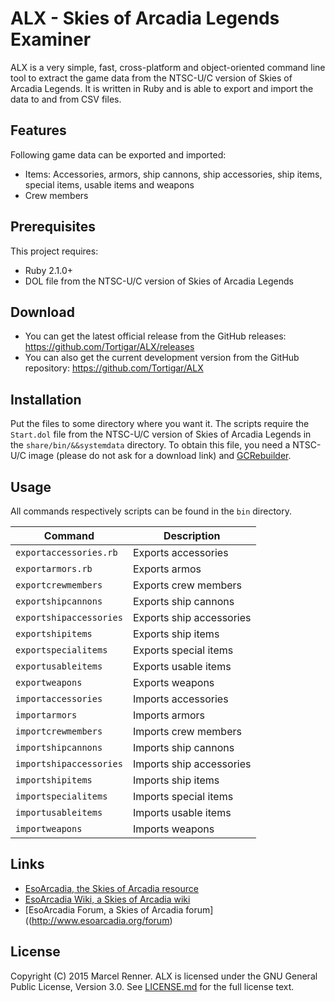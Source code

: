 ALX - Skies of Arcadia Legends Examiner
=======================================

ALX is a very simple, fast, cross-platform and object-oriented command line 
tool to extract the game data from the NTSC-U/C version of Skies of Arcadia 
Legends. It is written in Ruby and is able to export and import the data to 
and from CSV files.

Features
--------

Following game data can be exported and imported:
  * Items: Accessories, armors, ship cannons, ship accessories, ship items, 
    special items, usable items and weapons
  * Crew members

Prerequisites
-------------

This project requires:
  * Ruby 2.1.0+
  * DOL file from the NTSC-U/C version of Skies of Arcadia Legends

Download
--------

* You can get the latest official release from the GitHub releases:
  https://github.com/Tortigar/ALX/releases
* You can also get the current development version from the GitHub repository:
  https://github.com/Tortigar/ALX

Installation
------------

Put the files to some directory where you want it. The scripts require the 
`Start.dol` file from the NTSC-U/C version of Skies of Arcadia Legends in the 
`share/bin/&&systemdata` directory. To obtain this file, you need a NTSC-U/C 
image (please do not ask for a download link) and [GCRebuilder](http://www.romhacking.net/utilities/619/).

Usage
-----

All commands respectively scripts can be found in the `bin` directory.

| Command                   | Description              |
| ------------------------- | ------------------------ |
| `exportaccessories.rb`  | Exports accessories      |
| `exportarmors.rb`       | Exports armos            |
| `exportcrewmembers`     | Exports crew members     |
| `exportshipcannons`     | Exports ship cannons     |
| `exportshipaccessories` | Exports ship accessories |
| `exportshipitems`       | Exports ship items       |
| `exportspecialitems`    | Exports special items    |
| `exportusableitems`     | Exports usable items     |
| `exportweapons`         | Exports weapons          |
| `importaccessories`     | Imports accessories      |
| `importarmors`          | Imports armors           |
| `importcrewmembers`     | Imports crew members     |
| `importshipcannons`     | Imports ship cannons     |
| `importshipaccessories` | Imports ship accessories |
| `importshipitems`       | Imports ship items       |
| `importspecialitems`    | Imports special items    |
| `importusableitems`     | Imports usable items     |
| `importweapons`         | Imports weapons          |

Links
-----

* [EsoArcadia, the Skies of Arcadia resource](http://www.esoarcadia.org/)
* [EsoArcadia Wiki, a Skies of Arcadia wiki](http://www.esoarcadia.org/wiki)
* [EsoArcadia Forum, a Skies of Arcadia forum]((http://www.esoarcadia.org/forum)

License
-------

Copyright (C) 2015 Marcel Renner. ALX is licensed under the GNU General Public 
License, Version 3.0. See [LICENSE.md](LICENSE.md) for the full license text.
